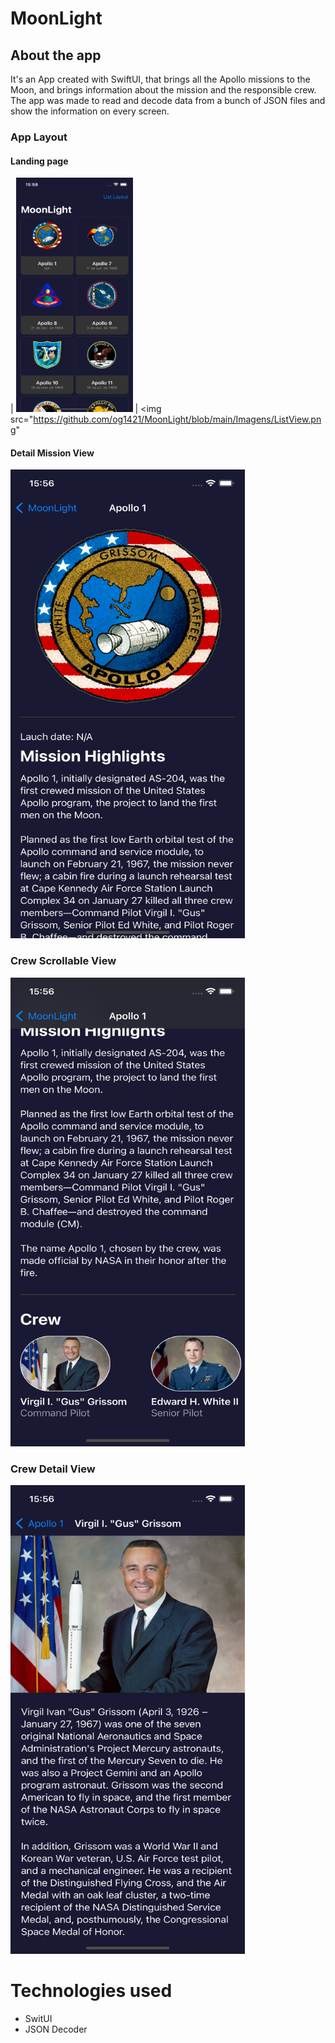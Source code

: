 # MoonLight

## About the app

It's an App created with SwiftUI, that brings all the Apollo missions to the Moon, and brings information about the mission and the responsible crew. The app was made to read and decode data from a bunch of JSON files and show the information on every screen.

### App Layout

#### Landing page

| <img src="https://github.com/og1421/MoonLight/blob/main/Imagens/ListGridView.png"
height="375" width="187"> | <img src="https://github.com/og1421/MoonLight/blob/main/Imagens/ListView.png"

#### Detail Mission View

<img src="https://github.com/og1421/MoonLight/blob/main/Imagens/MissionDetailView.png" 
height="750" width="375">

### Crew Scrollable View

<img src="https://github.com/og1421/MoonLight/blob/main/Imagens/CrewScrollableView.png" 
height="750" width="375">

### Crew Detail View

<img src="https://github.com/og1421/MoonLight/blob/main/Imagens/CrewDetailView.png" 
height="750" width="375">

# Technologies used
- SwitUI 
- JSON Decoder
